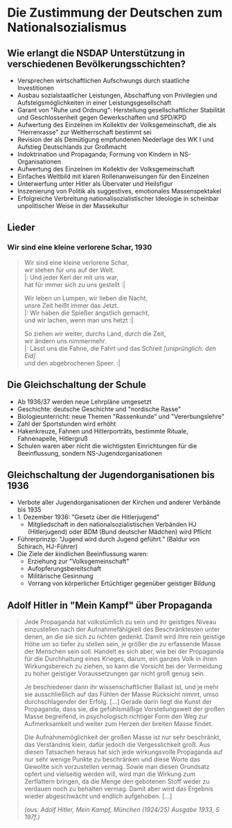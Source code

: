 # Die Zustimmung der Deutschen zum Nationalsozialismus

## Wie erlangt die NSDAP Unterstützung in verschiedenen Bevölkerungsschichten?

- Versprechen wirtschaftlichen Aufschwungs durch staatliche Investitionen
- Ausbau sozialstaatlicher Leistungen, Abschaffung von Privilegien und Aufsteigsmöglichkeiten in einer Leistungsgesellschaft
- Garant von "Ruhe und Ordnung": Herstellung gesellschaftlicher Stabilität und Geschlossenheit gegen Gewerkschaften und SPD/KPD
- Aufwertung des Einzelnen im Kollektiv der Volksgemeinschaft, die als "Herrenrasse" zur Weltherrschaft bestimmt sei
- Revision der als Demütigung empfundenen Niederlage des WK I und Aufstieg Deutschlands zur Großmacht
- Indoktrination und Propaganda; Formung von Kindern in NS-Organisationen
- Aufwertung des Einzelnen im Kollektiv der Volksgemeinschaft
- Einfaches Weltbild mit klaren Rollenanweisungen für den Einzelnen
- Unterwerfung unter Hitler als Übervater und Heilsfigur
- Inszenierung von Politik als suggestives, emotionales Massenspektakel
- Erfolgreiche Verbreitung nationalisozialistischer Ideologie in scheinbar unpolitischer Weise in der Massekultur

## Lieder

### Wir sind eine kleine verlorene Schar, 1930

> Wir sind eine kleine verlorene Schar, <br>
> wir stehen für uns auf der Welt. <br>
> |: Und jeder Kerl der mit uns war, <br>
> hat für immer sich zu uns gestellt :| <br>
>
> Wir leben un Lumpen, wir lieben die Nacht, <br>
> unsre Zeit heißt immer das Jetzt. <br>
> |: Wir haben die Spießer ängstlich gemacht, <br>
> und wir lachen, wenn man uns hetzt :| <br>
>
> So ziehen wir weiter, durchs Land, durch die Zeit, <br>
> wir ändern uns nimmermehr. <br>
> |: Lässt uns die Fahne, die Fahrt und das Schreit *[ursprünglich: den Eid]* <br>
> und den abgebrochenen Speer. :| <br>

## Die Gleichschaltung der Schule

- Ab 1936/37 werden neue Lehrpläne umgesetzt
- Geschichte: deutsche Geschichte und "nordische Rasse"
- Biologieunterricht: neue Themen "Rassenkunde" und "Vererbungslehre"
- Zahl der Sportstunden wird erhöht
- Hakenkreuze, Fahnen und Hitlerporträts, bestimmte Rituale, Fahnenapelle, Hitlergruß
- Schulen waren aber nicht die wichtigsten Einrichtungen für die Beeinflussung, sondern NS-Jugendorganisationen

## Gleichschaltung der Jugendorganisationen bis 1936

- Verbote aller Jugendorganisationen der Kirchen und anderer Verbände bis 1935
- 1\. Dezember 1936: "Gesetz über die Hitlerjugend"
    - Mitgliedschaft in den nationalsozialistischen Verbänden HJ (Hitlerjugend) oder BDM (Bund deutscher Mädchen) wird Pflicht
- Führerprinzip: "Jugend wird durch Jugend geführt." (Baldur von Schirach, HJ-Führer)
- Die Ziele der kindlichen Beeinflussung waren:
    - Erziehung zur "Volksgemeinschaft"
    - Aufopferungsbereitschaft
    - Militärische Gesinnung
    - Vorrang von körperlicher Ertüchtiger gegenüber geistiger Bildung

## Adolf Hitler in "Mein Kampf" über Propaganda

> Jede Propaganda hat volkstümlich zu sein und ihr geistiges Niveau einzustellen nach der Aufnahmefähigkeit des Beschränktesten unter denen, an die sie sich zu richten gedenkt. Damit wird ihre rein geistige Höhe um so tiefer zu stellen sein, je größer die zu erfassende Masse der Menschen sein soll. Handelt es sich aber, wie bei der Propaganda für die Durchhaltung eines Krieges, darum, ein ganzes Volk in ihren Wirkungsbereich zu ziehen, so kann die Vorsicht bei der Vermeidung zu hoher geistiger Voraussetzungen gar nicht groß genug sein.
>
> Je beschiedener dann ihr wissenschaftlicher Ballast ist, und je mehr sie ausschließlich auf das Fühlen der Masse Rücksicht nimmt, umso durchschlagender der Erfolg. [...] Gerade darin liegt die Kunst der Propaganda, dass sie, die gefühlsmäßige Vorstellungswelt der großen Masse begreifend, in psychologisch richtiger Form den Weg zur Aufmerksamkeit und weiter zum Herzen der breiten Masse findet.
>
> Die Aufnahmemöglichkeit der großen Masse ist nur sehr beschränkt, das Verständnis klein, dafür jedoch die Vergesslichkeit groß. Aus diesen Tatsachen heraus hat sich jede wirkungsvolle Propaganda auf nur sehr wenige Punkte zu beschränken und diese Worte das Gewollte sich vorzustellen vermag. Sowie man diesen Grundsatz opfert und vielseitig werden will, wird man die Wirkung zum Zerflattern bringen, da die Menge den gebotenen Stoff weder zu verdauen noch zu behalten vermag. Damit aber wird das Ergebnis wieder abgeschwächt und endlich aufgehoben. [...]
>
> *(aus: Adolf Hitler, Mein Kampf, München (1924/25) Ausgabe 1933, S 197f.)*
